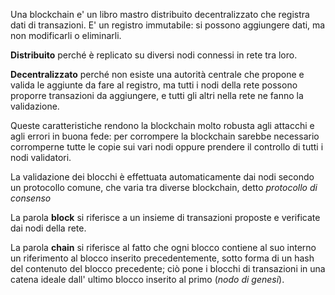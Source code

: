 
Una blockchain e' un libro mastro distribuito decentralizzato che registra dati di transazioni.
E' un registro immutabile: si possono aggiungere dati, ma non modificarli o eliminarli.

**Distribuito** perché è replicato su diversi nodi connessi in rete tra loro.

**Decentralizzato** perché non esiste una autorità centrale che propone e valida le aggiunte da fare al registro, ma tutti i nodi della rete possono proporre transazioni da aggiungere, e tutti gli altri nella rete ne fanno la validazione. 

Queste caratteristiche rendono la blockchain molto robusta agli attacchi e agli errori in buona fede: per corrompere la blockchain sarebbe necessario corromperne tutte le copie sui vari nodi oppure prendere il controllo di tutti i nodi validatori.


La validazione dei blocchi è effettuata automaticamente dai nodi secondo un protocollo comune, che varia tra diverse blockchain, detto *protocollo di consenso*



La parola **block** si riferisce a un insieme di transazioni proposte e verificate dai nodi della rete.

La parola **chain** si riferisce al fatto che ogni blocco contiene al suo interno un riferimento al blocco inserito precedentemente, sotto forma di un hash del contenuto del blocco precedente; ciò pone i blocchi di transazioni in una catena ideale dall' ultimo blocco inserito al primo (*nodo di genesi*).


